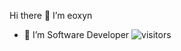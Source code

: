 Hi there 👋 I’m eoxyn
 - 👀 I’m Software Developer
                    ![visitors](https://visitor-badge.laobi.icu/badge?page_id=page.id)

